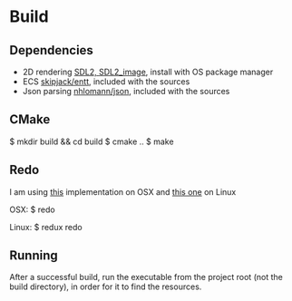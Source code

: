 # Build

## Dependencies

- 2D rendering [SDL2, SDL2_image](https://www.libsdl.org/download-2.0.php), install with OS package manager
- ECS [skipjack/entt](https://github.com/skypjack/entt), included with the sources
- Json parsing [nhlomann/json](https://github.com/nlohmann/json), included with the sources

## CMake

$ mkdir build && cd build
$ cmake ..
$ make

## Redo

I am using [this]() implementation on OSX and [this one]() on Linux

OSX:
$ redo

Linux:
$ redux redo

## Running

After a successful build, run the executable from the project root (not the build directory), in order for it to find the resources.
